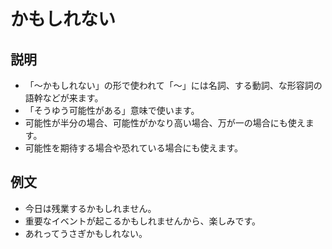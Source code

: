 # かもしれない

## 説明

- 「～かもしれない」の形で使われて「～」には名詞、する動詞、な形容詞の語幹などが来ます。
- 「そうゆう可能性がある」意味で使います。
- 可能性が半分の場合、可能性がかなり高い場合、万が一の場合にも使えます。
- 可能性を期待する場合や恐れている場合にも使えます。

## 例文

- 今日は残業するかもしれません。
- 重要なイベントが起こるかもしれませんから、楽しみです。
- あれってうさぎかもしれない。